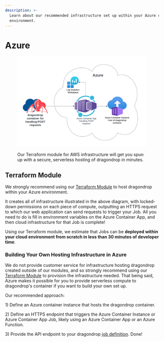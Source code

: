 ```yaml
---
description: >-
  Learn about our recommended infrastructure set up within your Azure cloud
  environment.
---
```


# Azure

<figure><img src="../../.gitbook/assets/2023-06-14-azure-module (1).png" alt=""><figcaption><p>Our Terraform module for AWS infrastructure will get you spun up with a secure, serverless hosting of dragondrop in minutes.</p></figcaption></figure>

## Terraform Module

We strongly recommend using our [Terraform Module](https://registry.terraform.io/modules/dragondrop-cloud/dragondrop-compute/azurerm/latest) to host dragondrop within your Azure environment.

It creates all of infrastructure illustrated in the above diagram, with locked-down permissions on each piece of compute, outputting an HTTPS request to which our web application can send requests to trigger your Job. All you need to do is fill in environment variables on the Azure Container App, and then cloud infrastructure for that Job is complete!

Using our Terraform module, we estimate that Jobs can be **deployed within your cloud environment from scratch in less than 30 minutes of developer time**.

### Building Your Own Hosting Infrastructure in Azure

We do not provide customer service for infrastructure hosting dragondrop created outside of our modules, and so strongly recommend using our [Terraform Module](https://registry.terraform.io/modules/dragondrop-cloud/dragondrop-compute/aws/latest) to provision the infrastructure needed. That being said, Azure makes it possible for you to provide serverless compute to dragondrop's container if you want to build your own set up.&#x20;

Our recommended approach:

1\) Define an Azure container instance that hosts the dragondrop container.

2\) Define an HTTPS endpoint that triggers the Azure Container Instance or Azure Container App Job, likely using an Azure Container App or an Azure Function.

3\) Provide the API endpoint to your dragondrop [job definition](../../getting-started/jobs/creating-a-job.md). Done!
